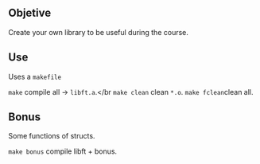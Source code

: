 ## Objetive

Create your own library to be useful during the course.

## Use

Uses a `makefile`

`make` compile all -> `libft.a`.</br
`make clean` clean `*.o`.
`make fclean`clean all.

## Bonus

Some functions of structs.

`make bonus` compile libft + bonus.
